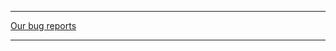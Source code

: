 
---

[Our bug reports](https://docs.google.com/spreadsheet/ccc?key=0ArOs58O1S_A2dFNhbmw0T1VZckJoMGU4dlFCTDkyUWc)

---
